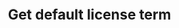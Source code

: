 ---
title: Get default license term
excerpt: Retrieve default license term
api:
  file: swagger2.json
  operationId: get_api-v2-licenses-terms-default
hidden: false
---